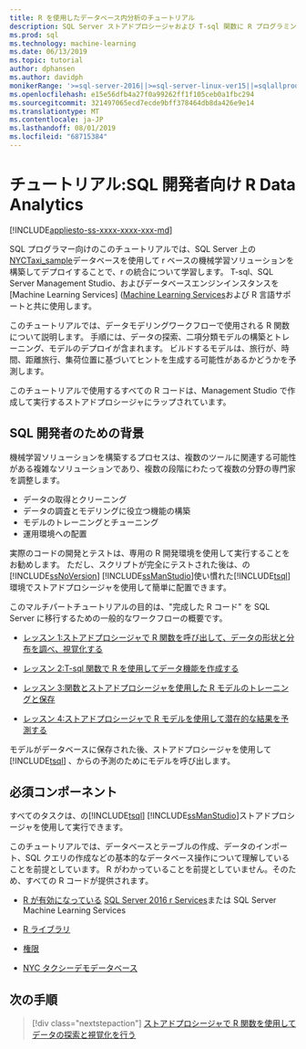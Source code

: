 ```yaml
---
title: R を使用したデータベース内分析のチュートリアル
description: SQL Server ストアドプロシージャおよび T-sql 関数に R プログラミング言語コードを埋め込む方法について説明します。
ms.prod: sql
ms.technology: machine-learning
ms.date: 06/13/2019
ms.topic: tutorial
author: dphansen
ms.author: davidph
monikerRange: '>=sql-server-2016||>=sql-server-linux-ver15||=sqlallproducts-allversions'
ms.openlocfilehash: e15e56dfb4a27f0a99262ff1f105ceb0a1fbc294
ms.sourcegitcommit: 321497065ecd7ecde9bff378464db8da426e9e14
ms.translationtype: MT
ms.contentlocale: ja-JP
ms.lasthandoff: 08/01/2019
ms.locfileid: "68715384"
---
```

# <a name="tutorial-r-data-analytics-for-sql-developers"></a>チュートリアル:SQL 開発者向け R Data Analytics
[!INCLUDE[appliesto-ss-xxxx-xxxx-xxx-md](../../includes/appliesto-ss-xxxx-xxxx-xxx-md.md)]

SQL プログラマー向けのこのチュートリアルでは、SQL Server 上の[NYCTaxi_sample](demo-data-nyctaxi-in-sql.md)データベースを使用して r ベースの機械学習ソリューションを構築してデプロイすることで、r の統合について学習します。 T-sql、SQL Server Management Studio、およびデータベースエンジンインスタンスを [Machine Learning Services] ([Machine Learning Services](../install/sql-machine-learning-services-windows-install.md)および R 言語サポートと共に使用します。

このチュートリアルでは、データモデリングワークフローで使用される R 関数について説明します。 手順には、データの探索、二項分類モデルの構築とトレーニング、モデルのデプロイが含まれます。 ビルドするモデルは、旅行が、時間、距離旅行、集荷位置に基づいてヒントを生成する可能性があるかどうかを予測します。 

このチュートリアルで使用するすべての R コードは、Management Studio で作成して実行するストアドプロシージャにラップされています。

## <a name="background-for-sql-developers"></a>SQL 開発者のための背景

機械学習ソリューションを構築するプロセスは、複数のツールに関連する可能性がある複雑なソリューションであり、複数の段階にわたって複数の分野の専門家を調整します。

+ データの取得とクリーニング
+ データの調査とモデリングに役立つ機能の構築
+ モデルのトレーニングとチューニング
+ 運用環境への配置

実際のコードの開発とテストは、専用の R 開発環境を使用して実行することをお勧めします。 ただし、スクリプトが完全にテストされた後は、の[!INCLUDE[ssNoVersion](../../includes/ssnoversion-md.md)] [!INCLUDE[ssManStudio](../../includes/ssmanstudio-md.md)]使い慣れた[!INCLUDE[tsql](../../includes/tsql-md.md)]環境でストアドプロシージャを使用して簡単に配置できます。

このマルチパートチュートリアルの目的は、"完成した R コード" を SQL Server に移行するための一般的なワークフローの概要です。 

- [レッスン 1:ストアドプロシージャで R 関数を呼び出して、データの形状と分布を調べ、視覚化する](../tutorials/sqldev-explore-and-visualize-the-data.md)

- [レッスン 2:T-sql 関数で R を使用してデータ機能を作成する](sqldev-create-data-features-using-t-sql.md)
  
- [レッスン 3:関数とストアドプロシージャを使用した R モデルのトレーニングと保存](sqldev-train-and-save-a-model-using-t-sql.md)
  
- [レッスン 4:ストアドプロシージャで R モデルを使用して潜在的な結果を予測する](../tutorials/sqldev-operationalize-the-model.md)

モデルがデータベースに保存された後、ストアドプロシージャを使用して[!INCLUDE[tsql](../../includes/tsql-md.md)] 、からの予測のためにモデルを呼び出します。

## <a name="prerequisites"></a>必須コンポーネント

すべてのタスクは、の[!INCLUDE[tsql](../../includes/tsql-md.md)] [!INCLUDE[ssManStudio](../../includes/ssmanstudio-md.md)]ストアドプロシージャを使用して実行できます。

このチュートリアルでは、データベースとテーブルの作成、データのインポート、SQL クエリの作成などの基本的なデータベース操作について理解していることを前提としています。 R がわかっていることを前提としていません。そのため、すべての R コードが提供されます。 

+ [R が有効になっている](../install/sql-machine-learning-services-windows-install.md#verify-installation) [SQL Server 2016 r Services](../install/sql-r-services-windows-install.md#verify-installation)または SQL Server Machine Learning Services

+ [R ライブラリ](../package-management/installed-package-information.md)

+ [権限](../security/user-permission.md)

+ [NYC タクシーデモデータベース](demo-data-nyctaxi-in-sql.md)


## <a name="next-steps"></a>次の手順

> [!div class="nextstepaction"]
> [ストアドプロシージャで R 関数を使用してデータの探索と視覚化を行う](../tutorials/sqldev-explore-and-visualize-the-data.md)
